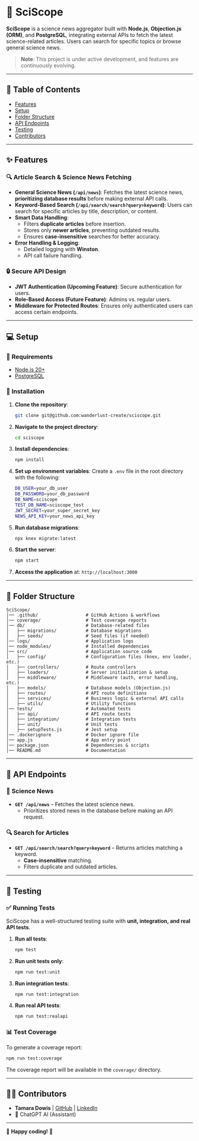 # 🧪 SciScope

**SciScope** is a science news aggregator built with **Node.js**, **Objection.js (ORM)**, and **PostgreSQL**, integrating external APIs to fetch the latest science-related articles. Users can search for specific topics or browse general science news.

> **Note**: This project is under active development, and features are continuously evolving.

---

## 📝 Table of Contents

- [Features](#features)  
- [Setup](#setup)
- [Folder Structure](#folder-structure)
- [API Endpoints](#api-endpoints)
- [Testing](#testing)
- [Contributors](#contributors)

---

## ✨ Features <a name="features"></a>

### 🔍 **Article Search & Science News Fetching**
- **General Science News (`/api/news`)**: Fetches the latest science news, **prioritizing database results** before making external API calls.
- **Keyword-Based Search (`/api/search/search?query=keyword`)**: Users can search for specific articles by title, description, or content.
- **Smart Data Handling**:
  - Filters **duplicate articles** before insertion.
  - Stores only **newer articles**, preventing outdated results.
  - Ensures **case-insensitive** searches for better accuracy.
- **Error Handling & Logging**:
  - Detailed logging with **Winston**.
  - API call failure handling.

### 🔒 **Secure API Design**
- **JWT Authentication (Upcoming Feature)**: Secure authentication for users.
- **Role-Based Access (Future Feature)**: Admins vs. regular users.
- **Middleware for Protected Routes**: Ensures only authenticated users can access certain endpoints.

---

## 💻 Setup <a name="setup"></a>

### 📌 **Requirements**
- [Node.js 20+](https://nodejs.org/)
- [PostgreSQL](https://www.postgresql.org/)

### 🚀 **Installation**
1. **Clone the repository**:
   ```bash
   git clone git@github.com:wanderlust-create/sciscope.git
   ```
2. **Navigate to the project directory**:
   ```bash
   cd sciscope
   ```
3. **Install dependencies**:
   ```bash
   npm install
   ```
4. **Set up environment variables**:
   Create a `.env` file in the root directory with the following:
   ```bash
   DB_USER=your_db_user
   DB_PASSWORD=your_db_password
   DB_NAME=sciscope
   TEST_DB_NAME=sciscope_test
   JWT_SECRET=your_super_secret_key
   NEWS_API_KEY=your_news_api_key
   ```
5. **Run database migrations**:
   ```bash
   npx knex migrate:latest
   ```
6. **Start the server**:
   ```bash
   npm start
   ```
7. **Access the application** at:
   `http://localhost:3000`

---

## 📂 Folder Structure <a name="folder-structure"></a>

```
SciScope/
│── .github/                  # GitHub Actions & workflows
│── coverage/                 # Test coverage reports
│── db/                       # Database-related files
│   ├── migrations/           # Database migrations
│   ├── seeds/                # Seed files (if needed)
│── logs/                     # Application logs
│── node_modules/             # Installed dependencies
│── src/                      # Application source code
│   ├── config/               # Configuration files (knex, env loader, etc.)
│   ├── controllers/          # Route controllers
│   ├── loaders/              # Server initialization & setup
│   ├── middleware/           # Middleware (auth, error handling, etc.)
│   ├── models/               # Database models (Objection.js)
│   ├── routes/               # API route definitions
│   ├── services/             # Business logic & external API calls
│   ├── utils/                # Utility functions
│── tests/                    # Automated tests
│   ├── api/                  # API route tests
│   ├── integration/          # Integration tests
│   ├── unit/                 # Unit tests
│   ├── setupTests.js         # Jest setup
│── .dockerignore             # Docker ignore file
│── app.js                    # App entry point
│── package.json              # Dependencies & scripts
│── README.md                 # Documentation
```

---

## 🔌 API Endpoints <a name="api-endpoints"></a>

### 📰 **Science News**
- **`GET /api/news`** – Fetches the latest science news.
  - Prioritizes stored news in the database before making an API request.

### 🔍 **Search for Articles**
- **`GET /api/search/search?query=keyword`** – Returns articles matching a keyword.
  - **Case-insensitive** matching.
  - Filters duplicate and outdated articles.

---

## 🧪 Testing <a name="testing"></a>

### ✅ **Running Tests**
SciScope has a well-structured testing suite with **unit, integration, and real API tests**.

1. **Run all tests**:
   ```bash
   npm test
   ```
2. **Run unit tests only**:
   ```bash
   npm run test:unit
   ```
3. **Run integration tests**:
   ```bash
   npm run test:integration
   ```
4. **Run real API tests**:
   ```bash
   npm run test:realapi
   ```

### 📊 **Test Coverage**
To generate a coverage report:
```bash
npm run test:coverage
```
The coverage report will be available in the `coverage/` directory.

---

## 👩‍💻 Contributors <a name="contributors"></a>

- **Tamara Dowis** | [GitHub](https://github.com/wanderlust-create) | [LinkedIn](https://www.linkedin.com/in/tamara-dowis/)
- 🤖 ChatGPT AI (Assistant)

---

🚀 **Happy coding!** 🎉

